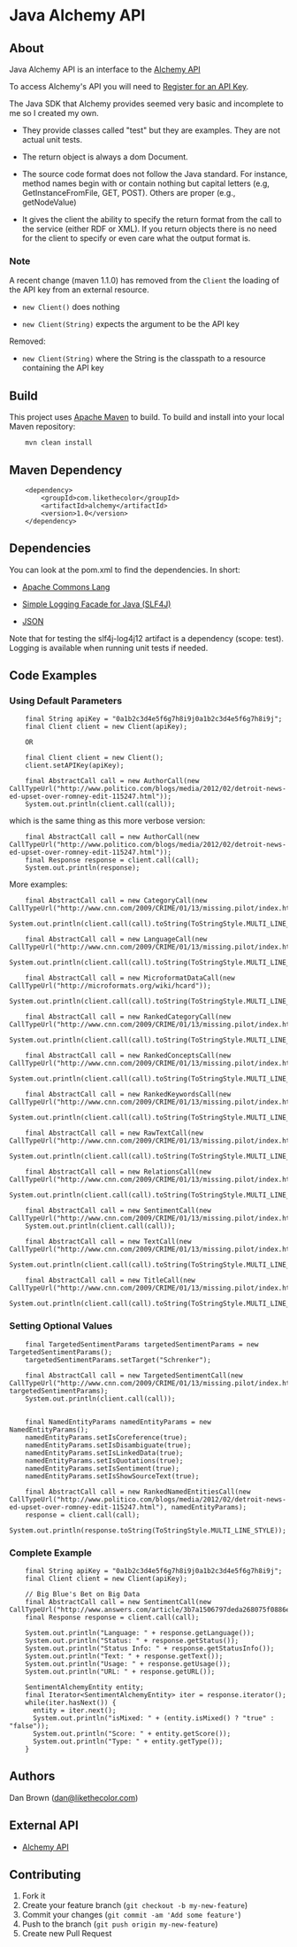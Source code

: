 # Java Alchemy API

## About

Java Alchemy API is an interface to the [Alchemy API](http://www.alchemyapi.com/api/)

To access Alchemy's API you will need to [Register for an API Key](http://www.alchemyapi.com/api/register.html).

The Java SDK that Alchemy provides seemed very basic and incomplete to me so I created my own.

- They provide classes called "test" but they are examples.  They are not actual unit tests.

- The return object is always a dom Document.

- The source code format does not follow the Java standard.  For instance, method names begin with or contain
nothing but capital letters (e.g, GetInstanceFromFile, GET, POST).  Others are proper (e.g., getNodeValue)

- It gives the client the ability to specify the return format from the call to the service (either RDF or XML).
If you return objects there is no need for the client to specify or even care what the output format is.

### Note

A recent change (maven 1.1.0) has removed from the `Client` the loading of the API key from an external resource.

* `new Client()` does nothing

* `new Client(String)` expects the argument to be the API key

Removed:

* `new Client(String)` where the String is the classpath to a resource containing the API key

## Build

This project uses [Apache Maven](https://maven.apache.org/) to build.  To build and install into your local Maven repository:

        mvn clean install

## Maven Dependency

        <dependency>
            <groupId>com.likethecolor</groupId>
            <artifactId>alchemy</artifactId>
            <version>1.0</version>
        </dependency>

## Dependencies

You can look at the pom.xml to find the dependencies.  In short:

- [Apache Commons Lang](https://commons.apache.org/lang/)

- [Simple Logging Facade for Java (SLF4J)](http://www.slf4j.org/)

- [JSON](http://www.json.org/java/index.html)

Note that for testing the slf4j-log4j12 artifact is a dependency (scope: test).  Logging is available when running unit tests if needed.

## Code Examples

### Using Default Parameters

        final String apiKey = "0a1b2c3d4e5f6g7h8i9j0a1b2c3d4e5f6g7h8i9j";
        final Client client = new Client(apiKey);

        OR

        final Client client = new Client();
        client.setAPIKey(apiKey);

        final AbstractCall call = new AuthorCall(new CallTypeUrl("http://www.politico.com/blogs/media/2012/02/detroit-news-ed-upset-over-romney-edit-115247.html"));
        System.out.println(client.call(call));

which is the same thing as this more verbose version:

        final AbstractCall call = new AuthorCall(new CallTypeUrl("http://www.politico.com/blogs/media/2012/02/detroit-news-ed-upset-over-romney-edit-115247.html"));
        final Response response = client.call(call);
        System.out.println(response);

More examples:

        final AbstractCall call = new CategoryCall(new CallTypeUrl("http://www.cnn.com/2009/CRIME/01/13/missing.pilot/index.html"));
        System.out.println(client.call(call).toString(ToStringStyle.MULTI_LINE_STYLE));

        final AbstractCall call = new LanguageCall(new CallTypeUrl("http://www.cnn.com/2009/CRIME/01/13/missing.pilot/index.html"));
        System.out.println(client.call(call).toString(ToStringStyle.MULTI_LINE_STYLE));

        final AbstractCall call = new MicroformatDataCall(new CallTypeUrl("http://microformats.org/wiki/hcard"));
        System.out.println(client.call(call).toString(ToStringStyle.MULTI_LINE_STYLE));

        final AbstractCall call = new RankedCategoryCall(new CallTypeUrl("http://www.cnn.com/2009/CRIME/01/13/missing.pilot/index.html"));
        System.out.println(client.call(call).toString(ToStringStyle.MULTI_LINE_STYLE));

        final AbstractCall call = new RankedConceptsCall(new CallTypeUrl("http://www.cnn.com/2009/CRIME/01/13/missing.pilot/index.html"));
        System.out.println(client.call(call).toString(ToStringStyle.MULTI_LINE_STYLE));

        final AbstractCall call = new RankedKeywordsCall(new CallTypeUrl("http://www.cnn.com/2009/CRIME/01/13/missing.pilot/index.html"));
        System.out.println(client.call(call).toString(ToStringStyle.MULTI_LINE_STYLE));

        final AbstractCall call = new RawTextCall(new CallTypeUrl("http://www.cnn.com/2009/CRIME/01/13/missing.pilot/index.html"));
        System.out.println(client.call(call).toString(ToStringStyle.MULTI_LINE_STYLE));

        final AbstractCall call = new RelationsCall(new CallTypeUrl("http://www.cnn.com/2009/CRIME/01/13/missing.pilot/index.html"));
        System.out.println(client.call(call).toString(ToStringStyle.MULTI_LINE_STYLE));

        final AbstractCall call = new SentimentCall(new CallTypeUrl("http://www.cnn.com/2009/CRIME/01/13/missing.pilot/index.html"));
        System.out.println(client.call(call));

        final AbstractCall call = new TextCall(new CallTypeUrl("http://www.cnn.com/2009/CRIME/01/13/missing.pilot/index.html"));
        System.out.println(client.call(call).toString(ToStringStyle.MULTI_LINE_STYLE));

        final AbstractCall call = new TitleCall(new CallTypeUrl("http://www.cnn.com/2009/CRIME/01/13/missing.pilot/index.html"));
        System.out.println(client.call(call).toString(ToStringStyle.MULTI_LINE_STYLE));

### Setting Optional Values

        final TargetedSentimentParams targetedSentimentParams = new TargetedSentimentParams();
        targetedSentimentParams.setTarget("Schrenker");

        final AbstractCall call = new TargetedSentimentCall(new CallTypeUrl("http://www.cnn.com/2009/CRIME/01/13/missing.pilot/index.html"), targetedSentimentParams);
        System.out.println(client.call(call));


        final NamedEntityParams namedEntityParams = new NamedEntityParams();
        namedEntityParams.setIsCoreference(true);
        namedEntityParams.setIsDisambiguate(true);
        namedEntityParams.setIsLinkedData(true);
        namedEntityParams.setIsQuotations(true);
        namedEntityParams.setIsSentiment(true);
        namedEntityParams.setIsShowSourceText(true);

        final AbstractCall call = new RankedNamedEntitiesCall(new CallTypeUrl("http://www.politico.com/blogs/media/2012/02/detroit-news-ed-upset-over-romney-edit-115247.html"), namedEntityParams);
        response = client.call(call);
        System.out.println(response.toString(ToStringStyle.MULTI_LINE_STYLE));

### Complete Example

        final String apiKey = "0a1b2c3d4e5f6g7h8i9j0a1b2c3d4e5f6g7h8i9j";
        final Client client = new Client(apiKey);

        // Big Blue's Bet on Big Data
        final AbstractCall call = new SentimentCall(new CallTypeUrl("http://www.answers.com/article/3b7a1506797deda268075f0886eac4d8"));
        final Response response = client.call(call);

        System.out.println("Language: " + response.getLanguage());
        System.out.println("Status: " + response.getStatus());
        System.out.println("Status Info: " + response.getStatusInfo());
        System.out.println("Text: " + response.getText());
        System.out.println("Usage: " + response.getUsage());
        System.out.println("URL: " + response.getURL());

        SentimentAlchemyEntity entity;
        final Iterator<SentimentAlchemyEntity> iter = response.iterator();
        while(iter.hasNext()) {
          entity = iter.next();
          System.out.println("isMixed: " + (entity.isMixed() ? "true" : "false"));
          System.out.println("Score: " + entity.getScore());
          System.out.println("Type: " + entity.getType());
        }

## Authors

Dan Brown (<dan@likethecolor.com>)

## External API

- [Alchemy API](http://www.alchemyapi.com/api/)

## Contributing

1. Fork it
2. Create your feature branch (`git checkout -b my-new-feature`)
3. Commit your changes (`git commit -am 'Add some feature'`)
4. Push to the branch (`git push origin my-new-feature`)
5. Create new Pull Request
